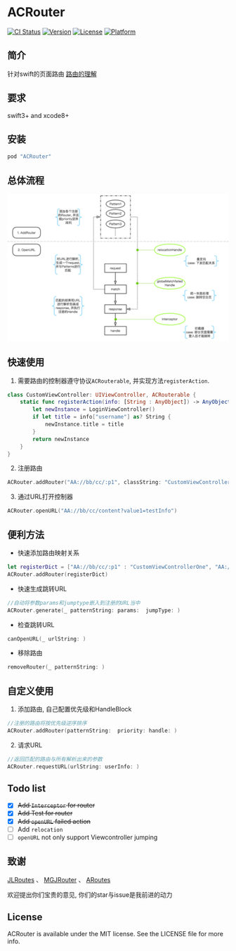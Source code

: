 # ACRouter

[![CI Status](http://img.shields.io/travis/260732891@qq.com/ACRouter.svg?style=flat)](https://travis-ci.org/260732891@qq.com/ACRouter)
[![Version](https://img.shields.io/cocoapods/v/ACRouter.svg?style=flat)](http://cocoapods.org/pods/ACRouter)
[![License](https://img.shields.io/cocoapods/l/ACRouter.svg?style=flat)](http://cocoapods.org/pods/ACRouter)
[![Platform](https://img.shields.io/cocoapods/p/ACRouter.svg?style=flat)](http://cocoapods.org/pods/ACRouter)

## 简介

针对swift的页面路由 [路由的理解](Notes.md)

## 要求

swift3+ and xcode8+

## 安装

```ruby
pod "ACRouter"
```

## 总体流程
![sdf](./Images/process.jpg)

## 快速使用

1. 需要路由的控制器遵守协议`ACRouterable`, 并实现方法`registerAction`.
``` swift
class CustomViewController: UIViewController, ACRouterable {
    static func registerAction(info: [String : AnyObject]) -> AnyObject {
        let newInstance = LoginViewController()
        if let title = info["username"] as? String {
            newInstance.title = title
        }
        return newInstance
    }
}
```
2. 注册路由
``` swift
ACRouter.addRouter("AA://bb/cc/:p1", classString: "CustomViewController")
```

3. 通过URL打开控制器
``` swift
ACRouter.openURL("AA://bb/cc/content?value1=testInfo")
```

## 便利方法
- 快速添加路由映射关系
``` swift
let registerDict = ["AA://bb/cc/:p1" : "CustomViewControllerOne", "AA://ee/ff" : "CustomViewControllerTwo"]
ACRouter.addRouter(registerDict)
```

- 快速生成跳转URL
``` swift
//自动将参数params和jumptype嵌入到注册的URL当中
ACRouter.generate(_ patternString: params:  jumpType: )
```

- 检查跳转URL
``` swift
canOpenURL(_ urlString: )
```

- 移除路由
``` swift
removeRouter(_ patternString: )
```

## 自定义使用
1. 添加路由, 自己配置优先级和HandleBlock
``` swift
//注册的路由将按优先级逆序排序
ACRouter.addRouter(patternString:  priority: handle: )
```

2. 请求URL
``` swift
//返回匹配的路由与所有解析出来的参数
ACRouter.requestURL(urlString: userInfo: )
```

## Todo list
- [X] ~~Add `Interceptor` for router~~
- [X] ~~Add Test for router~~
- [X] ~~Add `openURL` failed action~~
- [ ] Add `relocation`
- [ ] `openURL` not only support Viewcontroller jumping 

## 致谢
[JLRoutes](https://github.com/joeldev/JLRoutes) 、
[MGJRouter](https://github.com/meili/MGJRouter) 、
[ARoutes]() 

欢迎提出你们宝贵的意见, 你们的star与issue是我前进的动力


## License

ACRouter is available under the MIT license. See the LICENSE file for more info.
